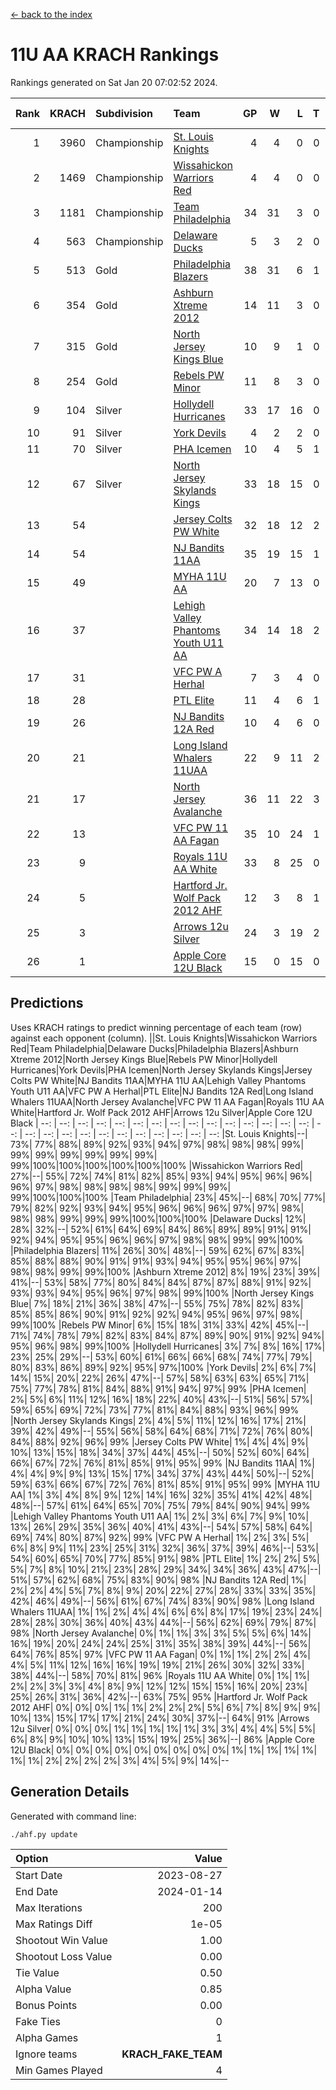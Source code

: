 [<- back to the index](readme.md)
# 11U AA KRACH Rankings
Rankings generated on Sat Jan 20 07:02:52 2024.

Rank|KRACH|Subdivision|Team|GP|W|L|T|OTW|OTL|SoS|Exp Wins|Win Diff
---:|---:|:---|:---|---:|---:|---:|---:|---:|---:|---:|---:|---:
1|3960|Championship|[St. Louis Knights](https://gamesheetstats.com/seasons/3659/teams/143319/schedule)|4|4|0|0|0|0|132|4.8|-0.0
2|1469|Championship|[Wissahickon Warriors Red](https://gamesheetstats.com/seasons/3659/teams/140468/schedule)|4|4|0|0|1|0|47|4.8|-0.0
3|1181|Championship|[Team Philadelphia](https://gamesheetstats.com/seasons/3659/teams/140788/schedule)|34|31|3|0|1|1|138|31.9|0.0
4|563|Championship|[Delaware Ducks](https://gamesheetstats.com/seasons/3659/teams/140453/schedule)|5|3|2|0|1|0|514|3.9|0.0
5|513|Gold|[Philadelphia Blazers](https://gamesheetstats.com/seasons/3659/teams/140461/schedule)|38|31|6|1|1|1|260|32.3|-0.0
6|354|Gold|[Ashburn Xtreme 2012](https://gamesheetstats.com/seasons/3659/teams/140775/schedule)|14|11|3|0|1|0|220|11.9|0.0
7|315|Gold|[North Jersey Kings Blue](https://gamesheetstats.com/seasons/3659/teams/140459/schedule)|10|9|1|0|1|0|38|9.9|0.0
8|254|Gold|[Rebels PW Minor](https://gamesheetstats.com/seasons/3659/teams/140786/schedule)|11|8|3|0|0|0|210|8.9|0.0
9|104|Silver|[Hollydell Hurricanes](https://gamesheetstats.com/seasons/3659/teams/140777/schedule)|33|17|16|0|1|3|436|17.9|0.0
10|91|Silver|[York Devils](https://gamesheetstats.com/seasons/3659/teams/140469/schedule)|4|2|2|0|1|0|478|2.9|0.0
11|70|Silver|[PHA Icemen](https://gamesheetstats.com/seasons/3659/teams/143313/schedule)|10|4|5|1|1|0|222|5.4|0.0
12|67|Silver|[North Jersey Skylands Kings](https://gamesheetstats.com/seasons/3659/teams/140784/schedule)|33|18|15|0|2|3|159|18.9|0.0
13|54||[Jersey Colts PW White](https://gamesheetstats.com/seasons/3659/teams/140778/schedule)|32|18|12|2|2|0|100|19.9|0.0
14|54||[NJ Bandits 11AA](https://gamesheetstats.com/seasons/3659/teams/140782/schedule)|35|19|15|1|0|2|122|20.4|0.0
15|49||[MYHA 11U AA](https://gamesheetstats.com/seasons/3659/teams/140781/schedule)|20|7|13|0|0|0|319|7.9|0.0
16|37||[Lehigh Valley Phantoms Youth U11 AA](https://gamesheetstats.com/seasons/3659/teams/140779/schedule)|34|14|18|2|1|1|295|15.9|0.0
17|31||[VFC PW A Herhal](https://gamesheetstats.com/seasons/3659/teams/140467/schedule)|7|3|4|0|1|1|102|3.9|0.0
18|28||[PTL Elite](https://gamesheetstats.com/seasons/3659/teams/140462/schedule)|11|4|6|1|1|0|43|5.4|0.0
19|26||[NJ Bandits 12A Red](https://gamesheetstats.com/seasons/3659/teams/140458/schedule)|10|4|6|0|0|0|43|4.9|0.0
20|21||[Long Island Whalers 11UAA](https://gamesheetstats.com/seasons/3659/teams/140780/schedule)|22|9|11|2|0|1|64|10.9|0.0
21|17||[North Jersey Avalanche](https://gamesheetstats.com/seasons/3659/teams/140783/schedule)|36|11|22|3|1|5|135|13.4|0.0
22|13||[VFC PW 11 AA Fagan](https://gamesheetstats.com/seasons/3659/teams/140789/schedule)|35|10|24|1|3|1|255|11.4|0.0
23|9||[Royals 11U AA White](https://gamesheetstats.com/seasons/3659/teams/140787/schedule)|33|8|25|0|1|0|257|8.9|0.0
24|5||[Hartford Jr. Wolf Pack 2012 AHF](https://gamesheetstats.com/seasons/3659/teams/140776/schedule)|12|3|8|1|0|0|33|4.4|0.0
25|3||[Arrows 12u Silver](https://gamesheetstats.com/seasons/3659/teams/140774/schedule)|24|3|19|2|0|1|66|4.9|0.0
26|1||[Apple Core 12U Black](https://gamesheetstats.com/seasons/3659/teams/140773/schedule)|15|0|15|0|0|0|312|0.9|0.0

## Predictions
Uses KRACH ratings to predict winning percentage of each team (row) against each opponent (column).
||St. Louis Knights|Wissahickon Warriors Red|Team Philadelphia|Delaware Ducks|Philadelphia Blazers|Ashburn Xtreme 2012|North Jersey Kings Blue|Rebels PW Minor|Hollydell Hurricanes|York Devils|PHA Icemen|North Jersey Skylands Kings|Jersey Colts PW White|NJ Bandits 11AA|MYHA 11U AA|Lehigh Valley Phantoms Youth U11 AA|VFC PW A Herhal|PTL Elite|NJ Bandits 12A Red|Long Island Whalers 11UAA|North Jersey Avalanche|VFC PW 11 AA Fagan|Royals 11U AA White|Hartford Jr. Wolf Pack 2012 AHF|Arrows 12u Silver|Apple Core 12U Black
| --: | --: | --: | --: | --: | --: | --: | --: | --: | --: | --: | --: | --: | --: | --: | --: | --: | --: | --: | --: | --: | --: | --: | --: | --: | --: | --: 
|St. Louis Knights|--| 73%| 77%| 88%| 89%| 92%| 93%| 94%| 97%| 98%| 98%| 98%| 99%| 99%| 99%| 99%| 99%| 99%| 99%| 99%|100%|100%|100%|100%|100%|100%
|Wissahickon Warriors Red| 27%|--| 55%| 72%| 74%| 81%| 82%| 85%| 93%| 94%| 95%| 96%| 96%| 96%| 97%| 98%| 98%| 98%| 98%| 99%| 99%| 99%| 99%|100%|100%|100%
|Team Philadelphia| 23%| 45%|--| 68%| 70%| 77%| 79%| 82%| 92%| 93%| 94%| 95%| 96%| 96%| 96%| 97%| 97%| 98%| 98%| 98%| 99%| 99%| 99%|100%|100%|100%
|Delaware Ducks| 12%| 28%| 32%|--| 52%| 61%| 64%| 69%| 84%| 86%| 89%| 89%| 91%| 91%| 92%| 94%| 95%| 95%| 96%| 96%| 97%| 98%| 98%| 99%| 99%|100%
|Philadelphia Blazers| 11%| 26%| 30%| 48%|--| 59%| 62%| 67%| 83%| 85%| 88%| 88%| 90%| 91%| 91%| 93%| 94%| 95%| 95%| 96%| 97%| 98%| 98%| 99%| 99%|100%
|Ashburn Xtreme 2012|  8%| 19%| 23%| 39%| 41%|--| 53%| 58%| 77%| 80%| 84%| 84%| 87%| 87%| 88%| 91%| 92%| 93%| 93%| 94%| 95%| 96%| 97%| 98%| 99%|100%
|North Jersey Kings Blue|  7%| 18%| 21%| 36%| 38%| 47%|--| 55%| 75%| 78%| 82%| 83%| 85%| 85%| 86%| 90%| 91%| 92%| 92%| 94%| 95%| 96%| 97%| 98%| 99%|100%
|Rebels PW Minor|  6%| 15%| 18%| 31%| 33%| 42%| 45%|--| 71%| 74%| 78%| 79%| 82%| 83%| 84%| 87%| 89%| 90%| 91%| 92%| 94%| 95%| 96%| 98%| 99%|100%
|Hollydell Hurricanes|  3%|  7%|  8%| 16%| 17%| 23%| 25%| 29%|--| 53%| 60%| 61%| 66%| 66%| 68%| 74%| 77%| 79%| 80%| 83%| 86%| 89%| 92%| 95%| 97%|100%
|York Devils|  2%|  6%|  7%| 14%| 15%| 20%| 22%| 26%| 47%|--| 57%| 58%| 63%| 63%| 65%| 71%| 75%| 77%| 78%| 81%| 84%| 88%| 91%| 94%| 97%| 99%
|PHA Icemen|  2%|  5%|  6%| 11%| 12%| 16%| 18%| 22%| 40%| 43%|--| 51%| 56%| 57%| 59%| 65%| 69%| 72%| 73%| 77%| 81%| 84%| 88%| 93%| 96%| 99%
|North Jersey Skylands Kings|  2%|  4%|  5%| 11%| 12%| 16%| 17%| 21%| 39%| 42%| 49%|--| 55%| 56%| 58%| 64%| 68%| 71%| 72%| 76%| 80%| 84%| 88%| 92%| 96%| 99%
|Jersey Colts PW White|  1%|  4%|  4%|  9%| 10%| 13%| 15%| 18%| 34%| 37%| 44%| 45%|--| 50%| 52%| 60%| 64%| 66%| 67%| 72%| 76%| 81%| 85%| 91%| 95%| 99%
|NJ Bandits 11AA|  1%|  4%|  4%|  9%|  9%| 13%| 15%| 17%| 34%| 37%| 43%| 44%| 50%|--| 52%| 59%| 63%| 66%| 67%| 72%| 76%| 81%| 85%| 91%| 95%| 99%
|MYHA 11U AA|  1%|  3%|  4%|  8%|  9%| 12%| 14%| 16%| 32%| 35%| 41%| 42%| 48%| 48%|--| 57%| 61%| 64%| 65%| 70%| 75%| 79%| 84%| 90%| 94%| 99%
|Lehigh Valley Phantoms Youth U11 AA|  1%|  2%|  3%|  6%|  7%|  9%| 10%| 13%| 26%| 29%| 35%| 36%| 40%| 41%| 43%|--| 54%| 57%| 58%| 64%| 69%| 74%| 80%| 87%| 92%| 99%
|VFC PW A Herhal|  1%|  2%|  3%|  5%|  6%|  8%|  9%| 11%| 23%| 25%| 31%| 32%| 36%| 37%| 39%| 46%|--| 53%| 54%| 60%| 65%| 70%| 77%| 85%| 91%| 98%
|PTL Elite|  1%|  2%|  2%|  5%|  5%|  7%|  8%| 10%| 21%| 23%| 28%| 29%| 34%| 34%| 36%| 43%| 47%|--| 51%| 57%| 62%| 68%| 75%| 83%| 90%| 98%
|NJ Bandits 12A Red|  1%|  2%|  2%|  4%|  5%|  7%|  8%|  9%| 20%| 22%| 27%| 28%| 33%| 33%| 35%| 42%| 46%| 49%|--| 56%| 61%| 67%| 74%| 83%| 90%| 98%
|Long Island Whalers 11UAA|  1%|  1%|  2%|  4%|  4%|  6%|  6%|  8%| 17%| 19%| 23%| 24%| 28%| 28%| 30%| 36%| 40%| 43%| 44%|--| 56%| 62%| 69%| 79%| 87%| 98%
|North Jersey Avalanche|  0%|  1%|  1%|  3%|  3%|  5%|  5%|  6%| 14%| 16%| 19%| 20%| 24%| 24%| 25%| 31%| 35%| 38%| 39%| 44%|--| 56%| 64%| 76%| 85%| 97%
|VFC PW 11 AA Fagan|  0%|  1%|  1%|  2%|  2%|  4%|  4%|  5%| 11%| 12%| 16%| 16%| 19%| 19%| 21%| 26%| 30%| 32%| 33%| 38%| 44%|--| 58%| 70%| 81%| 96%
|Royals 11U AA White|  0%|  1%|  1%|  2%|  2%|  3%|  3%|  4%|  8%|  9%| 12%| 12%| 15%| 15%| 16%| 20%| 23%| 25%| 26%| 31%| 36%| 42%|--| 63%| 75%| 95%
|Hartford Jr. Wolf Pack 2012 AHF|  0%|  0%|  0%|  1%|  1%|  2%|  2%|  2%|  5%|  6%|  7%|  8%|  9%|  9%| 10%| 13%| 15%| 17%| 17%| 21%| 24%| 30%| 37%|--| 64%| 91%
|Arrows 12u Silver|  0%|  0%|  0%|  1%|  1%|  1%|  1%|  1%|  3%|  3%|  4%|  4%|  5%|  5%|  6%|  8%|  9%| 10%| 10%| 13%| 15%| 19%| 25%| 36%|--| 86%
|Apple Core 12U Black|  0%|  0%|  0%|  0%|  0%|  0%|  0%|  0%|  0%|  1%|  1%|  1%|  1%|  1%|  1%|  1%|  2%|  2%|  2%|  2%|  3%|  4%|  5%|  9%| 14%|--

## Generation Details

Generated with command line:
```
./ahf.py update
```

| Option | Value |
| :----- | ----: |
| Start Date | 2023-08-27 |
| End Date | 2024-01-14 |
| Max Iterations | 200 |
| Max Ratings Diff | 1e-05 |
| Shootout Win Value | 1.00 |
| Shootout Loss Value | 0.00 |
| Tie Value | 0.50 |
| Alpha Value | 0.85 |
| Bonus Points | 0.00 |
| Fake Ties | 0 |
| Alpha Games | 1 |
| Ignore teams | __KRACH_FAKE_TEAM__ |
| Min Games Played | 4 |

